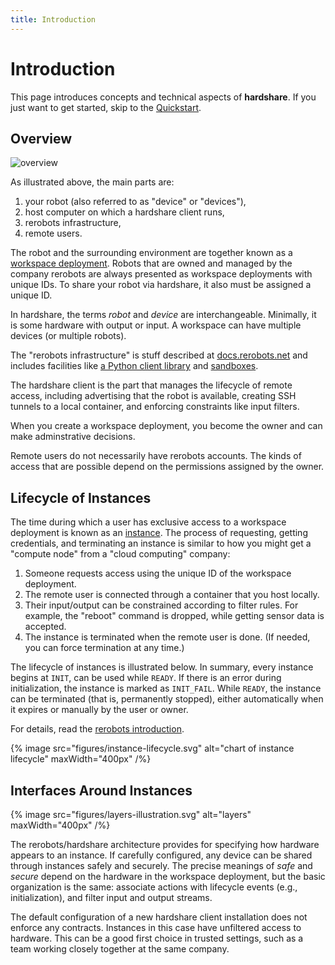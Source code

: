```yaml
---
title: Introduction
---
```


# Introduction

This page introduces concepts and technical aspects of **hardshare**. If you
just want to get started, skip to the [Quickstart](/quickstart).


## Overview

![overview](figures/hardshare-overview.svg)

As illustrated above, the main parts are:

1. your robot (also referred to as "device" or "devices"),
2. host computer on which a hardshare client runs,
3. rerobots infrastructure,
4. remote users.

The robot and the surrounding environment are together known as a [workspace
deployment](https://docs.rerobots.net/intro). Robots that are owned and managed
by the company rerobots are always presented as workspace deployments with
unique IDs.  To share your robot via hardshare, it also must be assigned a
unique ID.

In hardshare, the terms *robot* and *device* are interchangeable. Minimally, it
is some hardware with output or input. A workspace can have multiple devices (or
multiple robots).

The "rerobots infrastructure" is stuff described at [docs.rerobots.net](https://docs.rerobots.net/)
and includes facilities like [a Python client library](
https://pypi.org/project/rerobots) and [sandboxes](
https://rerobots.net/sandbox).

The hardshare client is the part that manages the lifecycle of remote access,
including advertising that the robot is available, creating SSH tunnels to a
local container, and enforcing constraints like input filters.

When you create a workspace deployment, you become the owner and can make
adminstrative decisions.

Remote users do not necessarily have rerobots accounts. The kinds of access that
are possible depend on the permissions assigned by the owner.


## Lifecycle of Instances

The time during which a user has exclusive access to a workspace deployment is
known as an [instance](https://docs.rerobots.net/intro).  The process of
requesting, getting credentials, and terminating an instance is similar to how
you might get a "compute node" from a "cloud computing" company:

1. Someone requests access using the unique ID of the workspace deployment.
2. The remote user is connected through a container that you host locally.
3. Their input/output can be constrained according to filter rules. For example,
   the "reboot" command is dropped, while getting sensor data is accepted.
4. The instance is terminated when the remote user is done. (If needed, you can
   force termination at any time.)

The lifecycle of instances is illustrated below. In summary, every instance
begins at `INIT`, can be used while `READY`. If there is an error during
initialization, the instance is marked as `INIT_FAIL`. While `READY`, the
instance can be terminated (that is, permanently stopped), either automatically
when it expires or manually by the user or owner.

For details, read the [rerobots introduction](https://docs.rerobots.net/intro).

{% image src="figures/instance-lifecycle.svg" alt="chart of instance lifecycle" maxWidth="400px" /%}


## Interfaces Around Instances

{% image src="figures/layers-illustration.svg" alt="layers" maxWidth="400px" /%}

The rerobots/hardshare architecture provides for specifying how hardware appears
to an instance. If carefully configured, any device can be shared through
instances safely and securely. The precise meanings of *safe* and *secure*
depend on the hardware in the workspace deployment, but the basic organization
is the same: associate actions with lifecycle events (e.g., initialization), and
filter input and output streams.

The default configuration of a new hardshare client installation does not
enforce any contracts. Instances in this case have unfiltered access to
hardware. This can be a good first choice in trusted settings, such as a team
working closely together at the same company.
